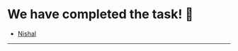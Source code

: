 # We have completed the task! :raised_hands:

- [Nishal](https://nishalsehan.github.io/My-Site/)

---------------------------------------------------------------------------
